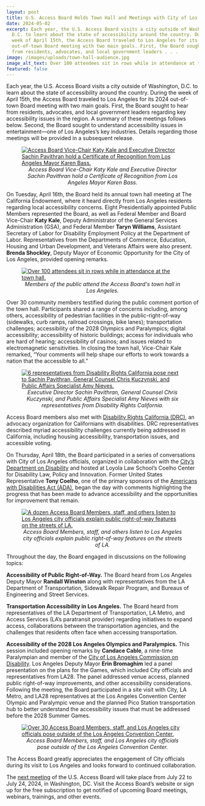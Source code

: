 ```yaml
---
layout: post
title: U.S. Access Board Holds Town Hall and Meetings with City of Los Angeles
date: 2024-05-02
excerpt: Each year, the U.S. Access Board visits a city outside of Washington,
  D.C. to learn about the state of accessibility around the country. During the
  week of April 15th, the Access Board traveled to Los Angeles for its 2024
  out-of-town Board meeting with two main goals. First, the Board sought to hear
  from residents, advocates, and local government leaders . . .
image: /images/uploads/town-hall-audience.jpg
image_alt_text: Over 100 attendees sit in rows while in attendance at the town hall.
featured: false
---
```

Each year, the U.S. Access Board visits a city outside of Washington, D.C. to learn about the state of accessibility around the country. During the week of April 15th, the Access Board traveled to Los Angeles for its 2024 out-of-town Board meeting with two main goals. First, the Board sought to hear from residents, advocates, and local government leaders regarding key accessibility issues in the region. A summary of these meetings follows below. Second, the Board sought to understand accessibility issues in entertainment—one of Los Angeles’s key industries. Details regarding those meetings will be provided in a subsequent release.

<figure class="img-left">
  <a href="{{ site.baseurl }}/images/uploads/sachin-and-katy-proclamation.jpg">
    <img src="{{ site.baseurl }}/images/uploads/sachin-and-katy-proclamation.jpg" alt="Access Board Vice-Chair Katy Kale and Executive Director Sachin Pavithran hold a Certificate of Recognition from Los Angeles Mayor Karen Bass." class="center">
  </a>
  <figcaption style="text-align:center">
    <em>Access Board Vice-Chair Katy Kale and Executive Director Sachin Pavithran hold a Certificate of Recognition from Los Angeles Mayor Karen Bass.</em>
  </figcaption>
</figure>

On Tuesday, April 16th, the Board held its annual town hall meeting at The California Endowment, where it heard directly from Los Angeles residents regarding local accessibility concerns. Eight Presidentially appointed Public Members represented the Board, as well as Federal Member and Board Vice-Chair **Katy Kale**, Deputy Administrator of the General Services Administration (GSA), and Federal Member **Taryn Williams**, Assistant Secretary of Labor for Disability Employment Policy at the Department of Labor. Representatives from the Departments of Commerce, Education, Housing and Urban Development, and Veterans Affairs were also present. **Brenda Shockley**, Deputy Mayor of Economic Opportunity for the City of Los Angeles, provided opening remarks.

<figure class="img-right">
  <a href="{{ site.baseurl }}/images/uploads/town-hall-audience.jpg">
    <img src="{{ site.baseurl }}/images/uploads/town-hall-audience.jpg" alt="Over 100 attendees sit in rows while in attendance at the town hall." class="center">
  </a>
  <figcaption style="text-align:center">
    <em>Members of the public attend the Access Board's town hall in Los Angeles.</em>
  </figcaption>
</figure>

Over 30 community members testified during the public comment portion of the town hall. Participants shared a range of concerns including, among others, accessibility of pedestrian facilities in the public-right-of-way (sidewalks, curb ramps, railroad crossings, bike lanes); transportation challenges; accessibility of the 2028 Olympics and Paralympics; digital accessibility; accessibility of historic buildings; access for individuals who are hard of hearing; accessibility of casinos; and issues related to electromagnetic sensitivities. In closing the town hall, Vice-Chair Kale remarked, “Your comments will help shape our efforts to work towards a nation that the accessible to all.”

<figure class="img-left">
  <a href="{{ site.baseurl }}/images/uploads/sachin-and-chris-drc.jpg">
    <img src="{{ site.baseurl }}/images/uploads/sachin-and-chris-drc.jpg" alt="6 representatives from Disability Rights California pose next to Sachin Pavithran, General Counsel Chris Kuczynski, and Public Affairs Specialist Amy Nieves." class="center">
  </a>
  <figcaption style="text-align:center">
    <em>Executive Director Sachin Pavithran, General Counsel Chris Kuczynski, and Public Affairs Specialist Amy Nieves with six representatives from Disability Rights California.</em>
  </figcaption>
</figure>

Access Board members also met with [Disability Rights California (DRC)](https://www.disabilityrightsca.org/), an advocacy organization for Californians with disabilities. DRC representatives described myriad accessibility challenges currently being addressed in California, including housing accessibility, transportation issues, and accessible voting.

On Thursday, April 18th, the Board participated in a series of conversations with City of Los Angeles officials, organized in collaboration with the [City’s Department on Disability](https://disability.lacity.gov/) and hosted at Loyola Law School’s Coelho Center for Disability Law, Policy and Innovation. Former United States Representative **Tony Coelho**, one of the primary sponsors of the [Americans with Disabilities Act (ADA)](https://www.access-board.gov/about/law/ada.html), began the day with comments highlighting the progress that has been made to advance accessibility and the opportunities for improvement that remain.

<figure class="img-right">
  <a href="{{ site.baseurl }}/images/uploads/intersection-site-visit.jpg">
    <img src="{{ site.baseurl }}/images/uploads/intersection-site-visit.jpg" alt="A dozen Access Board Members, staff, and others listen to Los Angeles city officials explain public right-of-way features on the streets of LA." class="center">
  </a>
  <figcaption style="text-align:center">
    <em> Access Board Members, staff, and others listen to Los Angeles city officials explain public right-of-way features on the streets of LA.</em>
  </figcaption>
</figure>

Throughout the day, the Board engaged in discussions on the following topics:

**Accessibility of Public Right-of-Way.** The Board heard from Los Angeles Deputy Mayor **Randall Winston** along with representatives from the LA Department of Transportation, Sidewalk Repair Program, and Bureaus of Engineering and Street Services.

**Transportation Accessibility in Los Angeles.** The Board heard from representatives of the LA Department of Transportation, LA Metro, and Access Services (LA’s paratransit provider) regarding initiatives to expand access, collaborations between the transportation agencies, and the challenges that residents often face when accessing transportation.

**Accessibility of the 2028 Los Angeles Olympics and Paralympics.** This session included opening remarks by **Candace Cable**, a nine-time Paralympian and member of the [City of Los Angeles Commission on Disability](https://disability.lacity.gov/about/commission-disability). Los Angeles Deputy Mayor **Erin Bromaghim** led a panel presentation on the plans for the Games, which included City officials and representatives from LA28. The panel addressed venue access, planned public right-of-way improvements, and other accessibility considerations. Following the meeting, the Board participated in a site visit with City, LA Metro, and LA28 representatives at the Los Angeles Convention Center Olympic and Paralympic venue and the planned Pico Station transportation hub to better understand the accessibility issues that must be addressed before the 2028 Summer Games.

<figure class="img-left">
  <a href="{{ site.baseurl }}/images/uploads/group-outside-convention-center.JPG">
    <img src="{{ site.baseurl }}/images/uploads/group-outside-convention-center.JPG" alt="Over 30 Access Board Members, staff, and Los Angeles city officials pose outside of the Los Angeles Convention Center." class="center">
  </a>
  <figcaption style="text-align:center">
    <em>Access Board Members, staff, and Los Angeles city officials pose outside of the Los Angeles Convention Center.</em>
  </figcaption>
</figure>

The Access Board greatly appreciates the engagement of City officials during its visit to Los Angeles and looks forward to continued collaboration.

The [next meeting](https://www.access-board.gov/about/meetings.html) of the U.S. Access Board will take place from July 22 to July 24, 2024, in Washington, DC. Visit the Access Board’s website or sign up for the free subscription to get notified of upcoming Board meetings, webinars, trainings, and other events.

